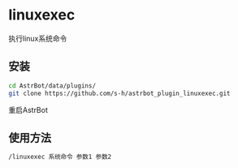 # linuxexec
执行linux系统命令
## 安装
```bash
cd AstrBot/data/plugins/
git clone https://github.com/s-h/astrbot_plugin_linuxexec.git
```
重启AstrBot

## 使用方法
```bash
/linuxexec 系统命令 参数1 参数2
```
